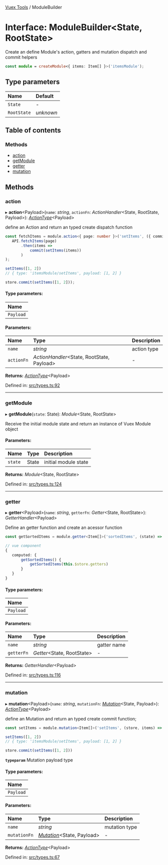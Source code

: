 [Vuex Tools](../README.md) / ModuleBuilder

# Interface: ModuleBuilder<State, RootState\>

Create an define Module's action, gatters and mutation dispatch and commit helpers

```typescript
const module = createModule<{ items: Item[] }>('itemsModule');

```

## Type parameters

Name | Default |
:------ | :------ |
`State` | - |
`RootState` | *unknown* |

## Table of contents

### Methods

- [action](modulebuilder.md#action)
- [getModule](modulebuilder.md#getmodule)
- [getter](modulebuilder.md#getter)
- [mutation](modulebuilder.md#mutation)

## Methods

### action

▸ **action**<Payload\>(`name`: *string*, `actionFn`: *ActionHandler*<State, RootState, Payload\>): [*ActionType*](../README.md#actiontype)<Payload\>

define an Action and return an typed create dispatch function

```ts
const fetchItems = module.action<{ page: number }>('setItems', ({ commit }, { page }) =>
   API.fetchItems(page)
       .then(items =>
           commit(setItems(items))
       )
);

setItems([1, 2])
// { type: 'itemsModule/setItems', payload: [1, 2] }

store.commit(setItems([1, 2]));
```

#### Type parameters:

Name |
:------ |
`Payload` |

#### Parameters:

Name | Type | Description |
:------ | :------ | :------ |
`name` | *string* | action type   |
`actionFn` | *ActionHandler*<State, RootState, Payload\> | - |

**Returns:** [*ActionType*](../README.md#actiontype)<Payload\>

Defined in: [src/types.ts:92](https://github.com/matheusAle/vuex-tools/blob/475a139/src/types.ts#L92)

___

### getModule

▸ **getModule**(`state`: State): *Module*<State, RootState\>

Receive the initial module state and return an instance of Vuex Module object

#### Parameters:

Name | Type | Description |
:------ | :------ | :------ |
`state` | State | initial module state    |

**Returns:** *Module*<State, RootState\>

Defined in: [src/types.ts:124](https://github.com/matheusAle/vuex-tools/blob/475a139/src/types.ts#L124)

___

### getter

▸ **getter**<Payload\>(`name`: *string*, `getterFn`: *Getter*<State, RootState\>): *GetterHandler*<Payload\>

Define an getter function and create an acessor function

```ts
const getSortedItems = module.getter<Item[]>('sortedItems', (state) => [...state.items].sort(a, b) => a - b);

// vue component
{
   computed: {
       getSortedItems() {
           getSortedItems(this.$store.getters)
       }
   }
}

```

#### Type parameters:

Name |
:------ |
`Payload` |

#### Parameters:

Name | Type | Description |
:------ | :------ | :------ |
`name` | *string* | gatter name   |
`getterFn` | *Getter*<State, RootState\> | - |

**Returns:** *GetterHandler*<Payload\>

Defined in: [src/types.ts:116](https://github.com/matheusAle/vuex-tools/blob/475a139/src/types.ts#L116)

___

### mutation

▸ **mutation**<Payload\>(`name`: *string*, `mutationFn`: [*Mutation*](../README.md#mutation)<State, Payload\>): [*ActionType*](../README.md#actiontype)<Payload\>

define an Mutation and return an typed create commit function;

```ts
const setItems = module.mutation<Item[]>('setItems', (store, items) => store.items = items);

setItems([1, 2])
// { type: 'itemsModule/setItems', payload: [1, 2] }

store.commit(setItems([1, 2]))
```

**`typeparam`** Mutation payload type

#### Type parameters:

Name |
:------ |
`Payload` |

#### Parameters:

Name | Type | Description |
:------ | :------ | :------ |
`name` | *string* | mutation type   |
`mutationFn` | [*Mutation*](../README.md#mutation)<State, Payload\> | - |

**Returns:** [*ActionType*](../README.md#actiontype)<Payload\>

Defined in: [src/types.ts:67](https://github.com/matheusAle/vuex-tools/blob/475a139/src/types.ts#L67)
